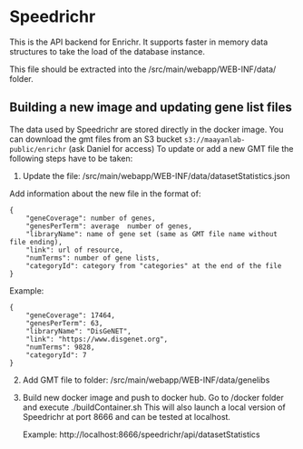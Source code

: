 # Speedrichr

This is the API backend for Enrichr. It supports faster in memory data structures to take the load of the database instance. 

This file should be extracted into the /src/main/webapp/WEB-INF/data/ folder.

## Building a new image and updating gene list files

The data used by Speedrichr are stored directly in the docker image. You can download the gmt files from an S3 bucket `s3://maayanlab-public/enrichr` (ask Daniel for access) To update or add a new GMT file the following steps have to be taken:

1.  Update the file:
    /src/main/webapp/WEB-INF/data/datasetStatistics.json

Add information about the new file in the format of:

    {
        "geneCoverage": number of genes,
        "genesPerTerm": average  number of genes,
        "libraryName": name of gene set (same as GMT file name without file ending),
        "link": url of resource,
        "numTerms": number of gene lists,
        "categoryId": category from "categories" at the end of the file
    }

Example:

    {
        "geneCoverage": 17464,
        "genesPerTerm": 63,
        "libraryName": "DisGeNET",
        "link": "https://www.disgenet.org",
        "numTerms": 9828,
        "categoryId": 7
    }

2.  Add GMT file to folder:
    /src/main/webapp/WEB-INF/data/genelibs

3.  Build new docker image and push to docker hub. Go to /docker folder and execute ./buildContainer.sh
    This will also launch a local version of Speedrichr at port 8666 and can be tested at localhost.

    Example:
    http://localhost:8666/speedrichr/api/datasetStatistics
